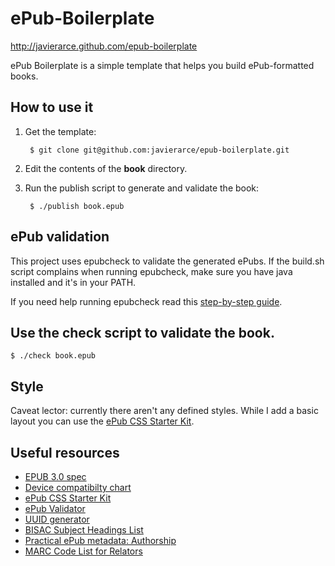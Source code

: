 ePub-Boilerplate
================

http://javierarce.github.com/epub-boilerplate

ePub Boilerplate is a simple template that helps you build ePub-formatted books.

## How to use it

1. Get the template:

        $ git clone git@github.com:javierarce/epub-boilerplate.git

2. Edit the contents of the **book** directory.

3. Run the publish script to generate and validate the book:

        $ ./publish book.epub

## ePub validation

This project uses epubcheck to validate the generated ePubs. If the build.sh script complains when running epubcheck, make sure you have java installed and it's in your PATH.

If you need help running epubcheck read this <a href="http://blog.threepress.org/2010/12/16/running-epubcheck-on-your-computer/">step-by-step guide</a>.

## Use the check script to validate the book.

    $ ./check book.epub
    
## Style

Caveat lector: currently there aren't any defined styles. While I add a basic layout you can use the <a href="https://github.com/mattharrison/epub-css-starter-kit">ePub CSS Starter Kit</a>.

## Useful resources
      
* <a href="http://idpf.org/epub/30">EPUB 3.0 spec</a></li>
* <a href="http://wiki.mobileread.com/wiki/Device_Compatibility">Device compatibilty chart</a></li>
* <a href="https://github.com/mattharrison/epub-css-starter-kit">ePub CSS Starter Kit</a></li>
* <a href="http://code.google.com/p/epubcheck">ePub Validator</a></li>
* <a href="http://www.famkruithof.net/uuid/uuidgen">UUID generator</a></li>
* <a href="http://www.bisg.org/what-we-do-0-136-bisac-subject-headings-list-major-subjects.php">BISAC Subject Headings List</a></li>
* <a href="http://blog.threepress.org/2009/11/27/practical-epub-metadata-authorship/">Practical ePub metadata: Authorship</a></li>
* <a href="http://www.loc.gov/marc/relators">MARC Code List for Relators</a></li>

